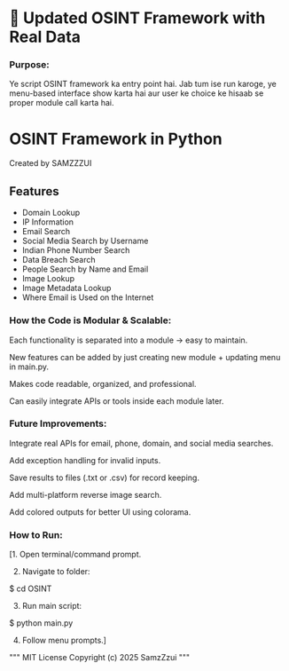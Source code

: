 # 🧩 Updated OSINT Framework with Real Data

### Purpose:
Ye script OSINT framework ka entry point hai. Jab tum ise run karoge, ye menu-based interface show karta hai aur user ke choice ke hisaab se proper module call karta hai.

# OSINT Framework in Python

Created by SAMZZZUI 

## Features

- Domain Lookup
- IP Information
- Email Search
- Social Media Search by Username
- Indian Phone Number Search
- Data Breach Search
- People Search by Name and Email
- Image Lookup
- Image Metadata Lookup
- Where Email is Used on the Internet


### How the Code is Modular & Scalable:

Each functionality is separated into a module → easy to maintain.

New features can be added by just creating new module + updating menu in main.py.

Makes code readable, organized, and professional.

Can easily integrate APIs or tools inside each module later.




### Future Improvements:

Integrate real APIs for email, phone, domain, and social media searches.

Add exception handling for invalid inputs.

Save results to files (.txt or .csv) for record keeping.

Add multi-platform reverse image search.

Add colored outputs for better UI using colorama.



### How to Run:

[1. Open terminal/command prompt.


2. Navigate to folder:



$ cd OSINT

3. Run main script:



$ python main.py

4. Follow menu prompts.]


"""
MIT License
Copyright (c) 2025 SamzZzui
"""
